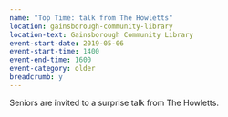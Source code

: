 ```yaml
---
name: "Top Time: talk from The Howletts"
location: gainsborough-community-library
location-text: Gainsborough Community Library
event-start-date: 2019-05-06
event-start-time: 1400
event-end-time: 1600
event-category: older
breadcrumb: y
---
```


Seniors are invited to a surprise talk from The Howletts.
